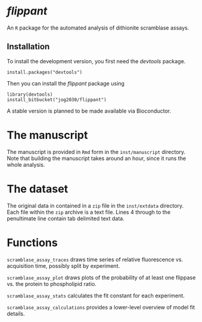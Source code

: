 # *flippant*

An `R` package for the automated analysis of dithionite scramblase assays.


## Installation

To install the development version, you first need the *devtools* package.

```{r}
install.packages("devtools")
```

Then you can install the *flippant* package using

```{r}
library(devtools)
install_bitbucket("jog2030/flippant")
```

A stable version is planned to be made available via Bioconductor.

# The manuscript

The manuscript is provided in `Rmd` form in the `inst/manuscript` directory.  Note that building the manuscript takes around an hour, since it runs the whole analysis.

# The dataset

The original data in contained in a `zip` file in the `inst/extdata` directory.  Each file within the `zip` archive is a text file.  Lines 4 through to the penultimate line contain tab delimited text data.

# Functions

`scramblase_assay_traces` draws time series of relative fluorescence vs. acquisition time, possibly split by experiment.

`scramblase_assay_plot` draws plots of the probability of at least one flippase vs. the protein to phospholipid ratio.

`scramblase_assay_stats` calculates the fit constant for each experiment.

`scramblase_assay_calculations` provides a lower-level overview of model fit details.